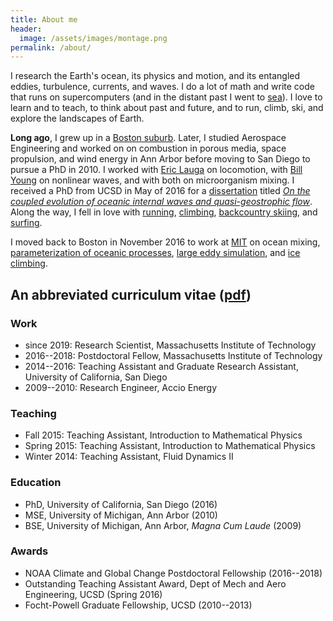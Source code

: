 ```yaml
---
title: About me
header:
  image: /assets/images/montage.png
permalink: /about/
---
```


I research the Earth's ocean, its physics and motion, and
its entangled eddies, turbulence, currents, and waves.
I do a lot of math and write code that runs on supercomputers (and
in the distant past I went to [sea]).
I love to learn and to teach, to think about past and future, and to 
run, climb, ski, and explore the landscapes of Earth.

**Long ago**, I grew up in a [Boston suburb][wellesley]. 
Later, I studied Aerospace Engineering and worked on
on combustion in porous media, space propulsion, and wind energy 
in Ann Arbor before moving to San Diego to pursue a PhD in 2010.
I worked with [Eric Lauga] on locomotion, with [Bill Young] on nonlinear waves,
and with both on microorganism mixing.
I received a PhD from UCSD in May of 2016 for a 
[dissertation] titled 
[*On the coupled evolution of oceanic internal waves and quasi-geostrophic flow*][proquest].
Along the way, I fell in love with [running], [climbing], 
[backcountry skiing], and [surfing].

I moved back to Boston in November 2016 to work at [MIT][office] on ocean mixing, 
[parameterization of oceanic processes][clima], [large eddy simulation], and [ice climbing].

## An abbreviated curriculum vitae ([pdf][CV])

### Work

* since 2019: Research Scientist, Massachusetts Institute of Technology
* 2016--2018: Postdoctoral Fellow, Massachusetts Institute of Technology
* 2014--2016: Teaching Assistant and Graduate Research Assistant, University of California, San Diego
* 2009--2010: Research Engineer, Accio Energy

### Teaching

* Fall 2015: Teaching Assistant, Introduction to Mathematical Physics
* Spring 2015: Teaching Assistant, Introduction to Mathematical Physics 
* Winter 2014: Teaching Assistant, Fluid Dynamics II

### Education

* PhD, University of California, San Diego (2016) 
* MSE, University of Michigan, Ann Arbor (2010) 
* BSE, University of Michigan, Ann Arbor, *Magna Cum Laude* (2009)

### Awards

* NOAA Climate and Global Change Postdoctoral Fellowship (2016--2018)
* Outstanding Teaching Assistant Award, Dept of Mech and Aero Engineering, UCSD (Spring 2016)
* Focht-Powell Graduate Fellowship, UCSD (2010--2013)

[running]: https://www.instagram.com/p/BmtDWqkFima/
[climbing]: https://www.instagram.com/p/BJ3P3f5hi0_/
[backcountry skiing]: https://www.instagram.com/p/BBI_r4tjGXB/
[surfing]: https://www.instagram.com/p/BITANs6h1d2/
[sea]: https://www.instagram.com/p/BIVpnCXhKhW/
[ice climbing]: https://www.instagram.com/p/BrePE11hyYb/
[office]: https://www.instagram.com/p/BMrz7d5DoCJ/

[wellesley]: https://en.wikipedia.org/wiki/Wellesley,_Massachusetts
[clima]: https://clima.caltech.edu
[large eddy simulation]: http://bit.ly/oceananigans
[dissertation]: https://glwagner.github.io/publications#dissertation
[proquest]: https://search.proquest.com/openview/ef72173747526fae401cdbdbcfdfc224/1?pq-origsite=gscholar&cbl=18750&diss=y
[CV]: https://glwagner.github.io/assets/pdf/glw-curriculum-vitae.pdf
[ever-changing currents]: http://oceanservice.noaa.gov/facts/eddy.html
[subsurface internal waves]: https://en.wikipedia.org/wiki/Internal_wave
[NOAA Climate & Global Change Postdoctoral Fellowship]: http://vsp.ucar.edu/cgc/current-awards-alumni 
[Raffaele Ferrari]: http://ferrari.mit.edu 
[Bill Young]: http://pordlabs.ucsd.edu/wryoung/
[Eric Lauga]: http://www.damtp.cam.ac.uk/user/lauga/
[bottom-enhanced ocean turbulence]: http://www.nature.com/nature/journal/v513/n7517/full/513179a.html
